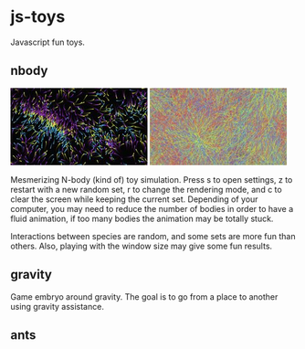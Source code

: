 # js-toys

Javascript fun toys.

## nbody

![](screenshots/n-body_1.jpg) ![](screenshots/n-body_2.jpg)

Mesmerizing N-body (kind of) toy simulation. Press s to open settings, z to restart with a new random set, r to change the rendering mode, and c to clear the screen while keeping the current set. Depending of your computer, you may need to reduce the number of bodies in order to have a fluid animation, if too many bodies the animation may be totally stuck.

Interactions between species are random, and some sets are more fun than others. Also, playing with the window size may give some fun results.

## gravity

Game embryo around gravity. The goal is to go from a place to another using gravity assistance.

## ants
